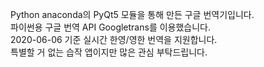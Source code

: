 Python anaconda의 PyQt5 모듈을 통해 만든 구글 번역기입니다.  
파이썬용 구글 번역 API Googletrans를 이용했습니다.  
2020-06-06 기준 실시간 한영/영한 번역을 지원합니다.  
특별할 거 없는 습작 앱이지만 많은 관심 부탁드립니다.  
